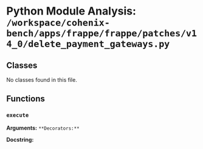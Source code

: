 # Python Module Analysis: `/workspace/cohenix-bench/apps/frappe/frappe/patches/v14_0/delete_payment_gateways.py`

## Classes

No classes found in this file.


## Functions

### `execute`
**Arguments:** ``
**Decorators:** ``

**Docstring:**
```

```

